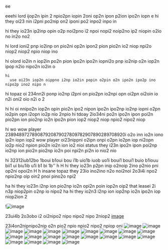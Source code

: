 ee

eeehi
  lord ijop2n ipin 2 npio2pn iopin 2oni op2n ipon p2ion ipo2n iopn 
e
hi
  they oi23 nin i2pni po2nip on2 iponi po2 inpo2 inpo in

hi they io23n ip2inp opin o2p noi2pno i2 npoi nopi2 noip2no ip2 niopin o2io no in2o no2 

hi
  lord ioni2 pnp io2inp on pio2ni op2n ipon2 pion pio2n io2 niop npi2o niop2 niop2 npio niop ino

  hi
    olord io2in n iop2in po2n pion ipo2n ipo2n iopni2o pnp io2nip o2n iop2n ipop n2io nipo2n io2in o

    hi
      use oi23n iop2n oippno i2np io2in popin o2pin o2n ipo2n ipo2p ino nipo2p ino2 nipo n

hi topaz oi 234nn2i ponp io2np i2pni on pio2pn io2npi opn oi2pn oi2oin io n2i oni2 oio n2i o 2

hi
hi oi nnipo2n iop2n opin pio2n ipo2 nipon ipo2n ipo2np io2np iopni o2pn io2pin opn i2opn io2p nio 2npio
hi
  tdoay 2io34ni po2n ipo2n ipon poi2n pio2pn ion pio2np io2n ipo2n pion iop2 niop2 niop npio2 nipo2 niop

hi
  wo   wow player 238948972789087920879027809782907890289708920i o2o inn io2n iono ip2n iopn iop2 
    wow
        player oi23nippni o2ipn onpi o2pn io2pn iop ni2opn io2p nio2 npion pio2n io2n ion io2 nioi
        status
              they i23n ipo2n ipon poi2np io2np ion pio2n pio2np io2n poi npi2n pi2n io nio2 nio

hi  32312iub12bo 1boui b1oui bou i1b uio1b iuob uo1i boui1 boui1 buio b1iouu bii1 ui biu1ib u1i b1 bi 1b''
  h
  H hi they io23n p2pn inip o2noip 2ino p2nio pni op2ni opoi2n 
  H
  h insane topaz they 23io ino2ino n2o noi2noi
  2o3i4i npo2 npio2np oip oin2 pnoi pino2o npi2
    
  ha hi they io23n i2np ion pio2np io2n opi2n poin iop2n oip2 that leasei 2i n3p niop2pin o2np io nipo2
  ha hi they io2n3 i2np ion iop2np io2n ipo2n iop niop2ion 2
  
  !![image](https://github.com/darkarmevan/evan-can/assets/157080147/ad0c53d1-c0bb-4132-90d7-cb10ce8e6ddf)
  
  23ui4b 2o3obo i2 oi2nipo2 nipo nipo2 nipo 2niop2
[image](https://github.com/darkarmevan/evan-can-image-ai-central-city-above/assets/157080147/3f8003a0-fabe-4bff-9ee2-23daf6c5a256)

23i4on2nipnipo2nip o2n pio2 npio npio2 nipo2 npiop oni
![image](https://github.com/darkarmevan/evan-can-image-ai-central-city-above/assets/157080147/f04386a0-1981-4d34-81eb-5db91eb66649)
![image](https://github.com/darkarmevan/evan-can-image-ai-central-city-above/assets/157080147/a9023280-b86f-45d4-b15d-a3d925ada606)
![image](https://github.com/darkarmevan/evan-can-image-ai-central-city-above/assets/157080147/e95eff6c-1c13-49e5-b19f-3dc27f6b2379)
![image](https://github.com/darkarmevan/evan-can-image-ai-central-city-above/assets/157080147/9a434227-f51c-49c9-8a1e-07255a1bca62)
![image](https://github.com/darkarmevan/evan-can-image-ai-central-city-above/assets/157080147/4132d811-7b9c-428e-950a-116b84c703e5)
![image](https://github.com/darkarmevan/evan-can-image-ai-central-city-above/assets/157080147/17ae9b4a-9d80-4341-9e1f-de78aeb57940)
![image](https://github.com/darkarmevan/evan-can-image-ai-central-city-above/assets/157080147/f725aeed-9e1c-47b4-8b0f-6ebc44791649)
![image](https://github.com/darkarmevan/evan-can-image-ai-central-city-above/assets/157080147/543e75df-585d-4c9e-b2e6-8e29d9a8d372)
![image](https://github.com/darkarmevan/evan-can-image-ai-central-city-above/assets/157080147/8985586e-eb91-4d94-bcdf-ce5e2b631f8e)
![image](https://github.com/darkarmevan/evan-can-image-ai-central-city-above/assets/157080147/5ff4a228-d358-4e3f-bbca-5a9686c1618f)
![image](https://github.com/darkarmevan/evan-can-image-ai-central-city-above/assets/157080147/708bc2ab-9eaf-4ec1-a240-bba7f22cb68a)
![image](https://github.com/darkarmevan/evan-can-image-ai-central-city-above/assets/157080147/3db792b3-b152-46ef-8a57-de123b255e15)
![image](https://github.com/darkarmevan/evan-can-image-ai-central-city-above/assets/157080147/4d721e19-d00a-4589-ac87-dfea149d04a3)
![image](https://github.com/darkarmevan/evan-can-image-ai-central-city-above/assets/157080147/37cced0b-6571-4db0-8d90-3c58798af3b8)
![image](https://github.com/darkarmevan/evan-can-image-ai-central-city-above/assets/157080147/75098525-bb94-4200-a2a2-1ccf4fd5b3f0)
![image](https://github.com/darkarmevan/evan-can-image-ai-central-city-above/assets/157080147/28282cac-10f2-4092-90f1-fb96ba09066e)
![image](https://github.com/darkarmevan/evan-can-image-ai-central-city-above/assets/157080147/e0c7b571-6ad9-4ef9-913c-8447f0368863)
![image](https://github.com/darkarmevan/evan-can-image-ai-central-city-above/assets/157080147/caf2ec7f-fa90-46c6-9ae7-24a35181a1f7)
![image](https://github.com/darkarmevan/evan-can/assets/157080147/f3413ede-869c-4076-a66d-46275c4bf5a9)
![image](https://github.com/darkarmevan/evan-can/assets/157080147/a306acce-c828-48df-9768-8c4e341b3baa)
![image](https://github.com/darkarmevan/evan-can/assets/157080147/6142d25d-e3d5-4f61-abec-02b55d909f29)
![image](https://github.com/darkarmevan/evan-can/assets/157080147/c40ccaf8-c86c-4956-8ba8-e0d044af3f7c)
